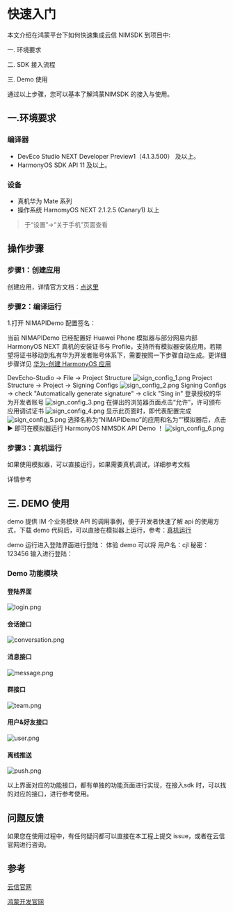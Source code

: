 # 快速入门

本文介绍在鸿蒙平台下如何快速集成云信 NIMSDK 到项目中:

一. 环境要求

二. SDK 接入流程

三. Demo 使用
   

通过以上步骤，您可以基本了解鸿蒙NIMSDK 的接入与使用。

## 一.环境要求
### 编译器
- DevEco Studio NEXT Developer Preview1（4.1.3.500） 及以上。
- HarmonyOS SDK API 11 及以上。

### 设备

- 真机华为 Mate 系列
- 操作系统 HarnomyOS NEXT 2.1.2.5 (Canary1) 以上

> 于“设置”->“关于手机”页面查看
  
## 操作步骤

### 步骤1：创建应用

创建应用，详情官方文档：[点这里](https://netease.im/)

### 步骤2：编译运行

1.打开 NIMAPIDemo 配置签名：

当前 NIMAPIDemo 已经配置好 Huawei Phone 模拟器与部分网易内部 HarmonyOS NEXT 真机的安装证书与 Profile，支持所有模拟器安装应用。若期望将证书移动到私有华为开发者账号体系下，需要按照一下步骤自动生成。更详细步骤详见 [华为-创建 HarmonyOS 应用](https://developer.huawei.com/consumer/cn/doc/app/agc-help-createapp-0000001146718717)

DevEcho-Studio -> File -> Project Structure
![sign_config_1.png](Image/sign_config_1.png)
Project Structure -> Project -> Signing Configs
![sign_config_2.png](Image/sign_config_2.png)
Signing Configs -> check "Automatically generate signature" -> click "Sing in" 登录授权的华为开发者账号
![sign_config_3.png](Image/sign_config_3.png)
在弹出的浏览器页面点击“允许”，许可颁布应用调试证书
![sign_config_4.png](Image/sign_config_4.png)
显示此页面时，即代表配置完成
![sign_config_5.png](Image/sign_config_5.png)
选择名称为“NIMAPIDemo”的应用和名为“”模拟器后，点击 ▶ 即可在模拟器运行 HarmonyOS NIMSDK API Demo ！
![sign_config_6.png](Image/sign_config_6.png)


<a name="build-for-use"></a>
### 步骤3：真机运行
  如果使用模拟器，可以直接运行，如果需要真机调试，详细参考文档

  详情参考


## 三. DEMO 使用


demo 提供 IM 个业务模块 API 的调用事例，便于开发者快速了解 api 的使用方式，下载 demo 代码后，可以直接在模拟器上运行，参考：[真机运行](#build-for-use)

demo 运行进入登陆界面进行登陆：
体验 demo 可以将 用户名：cjl 秘密： 123456 输入进行登陆：

### Demo 功能模块
#### 登陆界面
![login.png](Image/login.png)

#### 会话接口
![conversation.png](Image/conversation.png)

#### 消息接口
![message.png](Image/message.png)

#### 群接口
![team.png](Image/team.png)

#### 用户&好友接口
![user.png](Image/user.png)

#### 离线推送
![push.png](Image/push.png)

以上界面对应的功能接口，都有单独的功能页面进行实现，在接入sdk 时，可以找的对应的接口，进行参考使用。


## 问题反馈

如果您在使用过程中，有任何疑问都可以直接在本工程上提交 issue，或者在云信官网进行咨询。

## 参考
[云信官网](https://netease.im/)

[鸿蒙开发官网](https://developer.harmonyos.com/)
